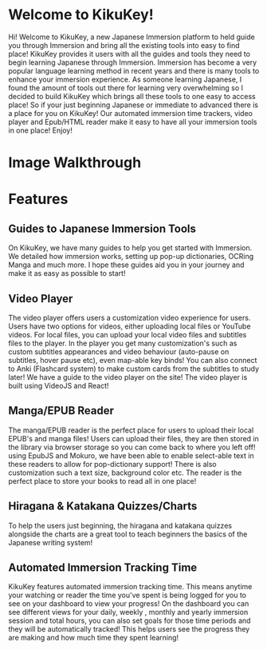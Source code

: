 # Welcome to KikuKey!

Hi! Welcome to KikuKey, a new Japanese Immersion platform to held guide you through Immersion and bring all the existing tools into easy to find place! KikuKey provides it users with all the guides and tools they need to begin learning Japanese through Immersion. Immersion has become a very popular language learning method in recent years and there is many tools to enhance your immersion experience. As someone learning Japanese, I found the amount of tools out there for learning very overwhelming so I decided to build KikuKey which brings all these tools to one easy to access place! So if your just beginning Japanese or immediate to advanced there is a place for you on KikuKey! Our automated immersion time trackers, video player and Epub/HTML reader make it easy to have all your immersion tools in one place! Enjoy!

# Image Walkthrough








# Features



## Guides to Japanese Immersion Tools

On KikuKey, we have many guides to help you get started with Immersion. We detailed how immersion works, setting up pop-up dictionaries, OCRing Manga and much more. I hope these guides aid you in your journey and make it as easy as possible to start!

## Video Player

The video player offers users a customization video experience for users. Users have two options for videos, either uploading local files or YouTube videos. For local files, you can upload your local video files and subtitles files to the player. In the player you get many customization's such as custom subtitles appearances and video behaviour (auto-pause on subtitles, hover pause etc), even map-able key binds! You can also connect to Anki (Flashcard system) to make custom cards from the subtitles to study later! We have a guide to the video player on the site! The video player is built using VideoJS and React!

## Manga/EPUB Reader

The manga/EPUB reader is the perfect place for users to upload their local EPUB's and manga files! Users can upload their files, they are then stored in the library via browser storage so you can come back to where you left off! using EpubJS and Mokuro, we have been able to enable select-able text in these readers to allow for pop-dictionary support! There is also customization such a text size, background color etc. The reader is the perfect place to store your books to read all in one place!

## Hiragana & Katakana Quizzes/Charts

To help the users just beginning, the hiragana and katakana quizzes alongside the charts are a great tool to teach beginners the basics of the Japanese writing system! 

## Automated Immersion Tracking Time

KikuKey features automated immersion tracking time. This means anytime your watching or reader the time you've spent is being logged for you to see on your dashboard to view your progress! On the dashboard you can see different views for your daily, weekly , monthly and yearly immersion session and total hours, you can also set goals for those time periods and they will be automatically tracked! This helps users see the progress they are making and how much time they spent learning!

